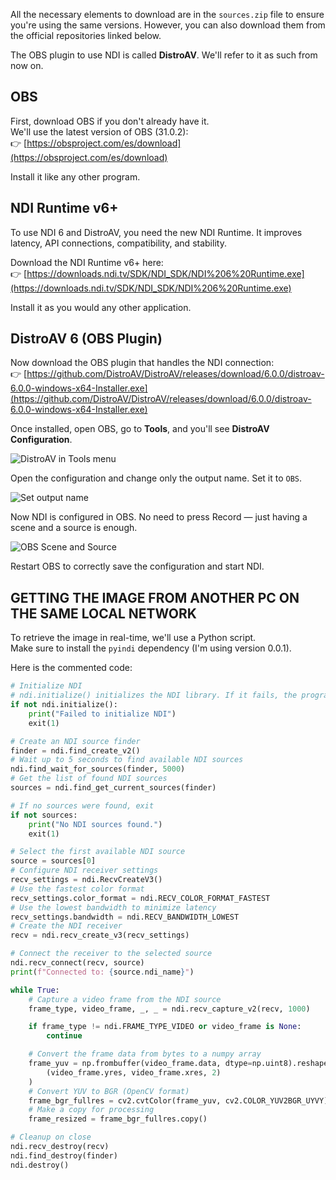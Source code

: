 All the necessary elements to download are in the `sources.zip` file to ensure you're using the same versions. However, you can also download them from the official repositories linked below.

The OBS plugin to use NDI is called **DistroAV**. We'll refer to it as such from now on.

## OBS

First, download OBS if you don't already have it.  
We'll use the latest version of OBS (31.0.2):  
👉 [https://obsproject.com/es/download](https://obsproject.com/es/download)

Install it like any other program.

## NDI Runtime v6+

To use NDI 6 and DistroAV, you need the new NDI Runtime. It improves latency, API connections, compatibility, and stability.

Download the NDI Runtime v6+ here:  
👉 [https://downloads.ndi.tv/SDK/NDI_SDK/NDI%206%20Runtime.exe](https://downloads.ndi.tv/SDK/NDI_SDK/NDI%206%20Runtime.exe)

Install it as you would any other application.

## DistroAV 6 (OBS Plugin)

Now download the OBS plugin that handles the NDI connection:  
👉 [https://github.com/DistroAV/DistroAV/releases/download/6.0.0/distroav-6.0.0-windows-x64-Installer.exe](https://github.com/DistroAV/DistroAV/releases/download/6.0.0/distroav-6.0.0-windows-x64-Installer.exe)

Once installed, open OBS, go to **Tools**, and you'll see **DistroAV Configuration**.

![DistroAV in Tools menu](https://i.ibb.co/WvpxsbL/image.png)

Open the configuration and change only the output name. Set it to `OBS`.

![Set output name](https://i.ibb.co/ymKKcpJ/image.png)

Now NDI is configured in OBS. No need to press Record — just having a scene and a source is enough.

![OBS Scene and Source](https://i.ibb.co/WN8bwvV3/image.png)

Restart OBS to correctly save the configuration and start NDI.

## GETTING THE IMAGE FROM ANOTHER PC ON THE SAME LOCAL NETWORK

To retrieve the image in real-time, we'll use a Python script.  
Make sure to install the `pyindi` dependency (I'm using version 0.0.1).

Here is the commented code:

```python
# Initialize NDI
# ndi.initialize() initializes the NDI library. If it fails, the program exits.
if not ndi.initialize():
    print("Failed to initialize NDI")
    exit(1)

# Create an NDI source finder
finder = ndi.find_create_v2()
# Wait up to 5 seconds to find available NDI sources
ndi.find_wait_for_sources(finder, 5000)
# Get the list of found NDI sources
sources = ndi.find_get_current_sources(finder)

# If no sources were found, exit
if not sources:
    print("No NDI sources found.")
    exit(1)

# Select the first available NDI source
source = sources[0]
# Configure NDI receiver settings
recv_settings = ndi.RecvCreateV3()
# Use the fastest color format
recv_settings.color_format = ndi.RECV_COLOR_FORMAT_FASTEST
# Use the lowest bandwidth to minimize latency
recv_settings.bandwidth = ndi.RECV_BANDWIDTH_LOWEST
# Create the NDI receiver
recv = ndi.recv_create_v3(recv_settings)

# Connect the receiver to the selected source
ndi.recv_connect(recv, source)
print(f"Connected to: {source.ndi_name}")

while True:
    # Capture a video frame from the NDI source
    frame_type, video_frame, _, _ = ndi.recv_capture_v2(recv, 1000)

    if frame_type != ndi.FRAME_TYPE_VIDEO or video_frame is None:
        continue

    # Convert the frame data from bytes to a numpy array
    frame_yuv = np.frombuffer(video_frame.data, dtype=np.uint8).reshape(
        (video_frame.yres, video_frame.xres, 2)
    )
    # Convert YUV to BGR (OpenCV format)
    frame_bgr_fullres = cv2.cvtColor(frame_yuv, cv2.COLOR_YUV2BGR_UYVY)
    # Make a copy for processing
    frame_resized = frame_bgr_fullres.copy()

# Cleanup on close
ndi.recv_destroy(recv)
ndi.find_destroy(finder)
ndi.destroy()
